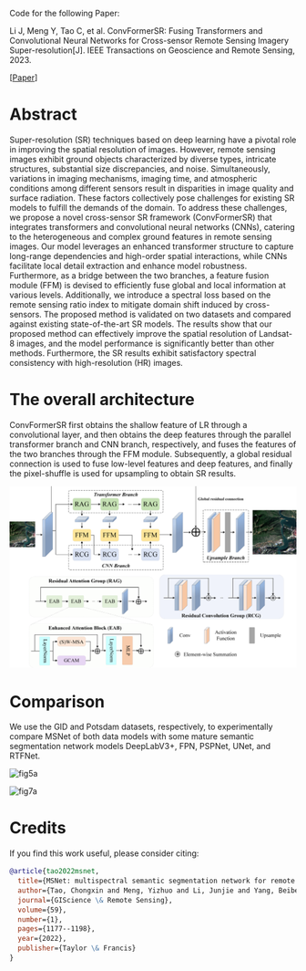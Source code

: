 Code for the following Paper:

Li J, Meng Y, Tao C, et al. ConvFormerSR: Fusing Transformers and Convolutional Neural Networks for Cross-sensor Remote Sensing Imagery Super-resolution[J]. IEEE Transactions on Geoscience and Remote Sensing, 2023.

[[Paper](https://ieeexplore.ieee.org/document/10345595)]

# Abstract

Super-resolution (SR) techniques based on deep learning have a pivotal role in improving the spatial resolution of images. However, remote sensing images exhibit ground objects characterized by diverse types, intricate structures, substantial size discrepancies, and noise. Simultaneously, variations in imaging mechanisms, imaging time, and atmospheric conditions among different sensors result in disparities in image quality and surface radiation. These factors collectively pose challenges for existing SR models to fulfill the demands of the domain. To address these challenges, we propose a novel cross-sensor SR framework (ConvFormerSR) that integrates transformers and convolutional neural networks (CNNs), catering to the heterogeneous and complex ground features in remote sensing images. Our model leverages an enhanced transformer structure to capture long-range dependencies and high-order spatial interactions, while CNNs facilitate local detail extraction and enhance model robustness. Furthermore, as a bridge between the two branches, a feature fusion module (FFM) is devised to efficiently fuse global and local information at various levels. Additionally, we introduce a spectral loss based on the remote sensing ratio index to mitigate domain shift induced by cross-sensors. The proposed method is validated on two datasets and compared against existing state-of-the-art SR models. The results show that our proposed method can effectively improve the spatial resolution of Landsat-8 images, and the model performance is significantly better than other methods. Furthermore, the SR results exhibit satisfactory spectral consistency with high-resolution (HR) images.

# The overall architecture

ConvFormerSR first obtains the shallow feature of LR through a convolutional layer, and then obtains the deep features through the parallel transformer branch and CNN branch, respectively, and fuses the features of the two branches through the FFM module. Subsequently, a global residual connection is used to fuse low-level features and deep features, and finally the pixel-shuffle is used for upsampling to obtain SR results.

![fig1](/fig/fig1.png)

# Comparison

We use the GID and Potsdam datasets, respectively, to experimentally compare MSNet of both data models with some mature semantic segmentation network models DeepLabV3+, FPN, PSPNet, UNet, and RTFNet.

![fig5a](/figs/fig5a.png)

![fig7a](/figs/fig7a.png)

# Credits

If you find this work useful, please consider citing:

```bibtex
@article{tao2022msnet,
  title={MSNet: multispectral semantic segmentation network for remote sensing images},
  author={Tao, Chongxin and Meng, Yizhuo and Li, Junjie and Yang, Beibei and Hu, Fengmin and Li, Yuanxi and Cui, Changlu and Zhang, Wen},
  journal={GIScience \& Remote Sensing},
  volume={59},
  number={1},
  pages={1177--1198},
  year={2022},
  publisher={Taylor \& Francis}
}
```


